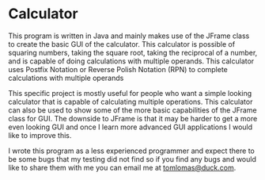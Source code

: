 # Calculator

This program is written in Java and mainly makes use of the JFrame class to create the basic GUI of the calculator. This calculator is possible of squaring numbers, taking the square root, taking the reciprocal of a number, and is capable of doing calculations with multiple operands. This calculator uses Postfix Notation or Reverse Polish Notation (RPN) to complete calculations with multiple operands

This specific project is mostly useful for people who want a simple looking calculator that is capable of calculating multiple operations. This calculator can also be used to show some of the more basic capabilities of the JFrame class for GUI. The downside to JFrame is that it may be harder to get a more even looking GUI and once I learn more advanced GUI applications I would like to improve this.

I wrote this program as a less experienced programmer and expect there to be some bugs that my testing did not find so if you find any bugs and would like to share them with me you can email me at tomlomas@duck.com.
